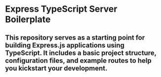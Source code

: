 

# Express TypeScript Server Boilerplate
## This repository serves as a starting point for building Express.js applications using TypeScript. It includes a basic project structure, configuration files, and example routes to help you kickstart your development.

